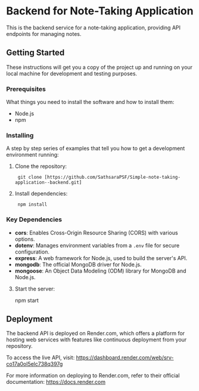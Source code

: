 
# Backend for Note-Taking Application

This is the backend service for a note-taking application, providing API endpoints for managing notes.

## Getting Started

These instructions will get you a copy of the project up and running on your local machine for development and testing purposes.

### Prerequisites

What things you need to install the software and how to install them:

- Node.js
- npm

### Installing

A step by step series of examples that tell you how to get a development environment running:

1. Clone the repository:

        git clone [https://github.com/SathsaraPSF/Simple-note-taking-application--backend.git]

2. Install dependencies:

        npm install

### Key Dependencies

- **cors**: Enables Cross-Origin Resource Sharing (CORS) with various options.
- **dotenv**: Manages environment variables from a `.env` file for secure configuration.
- **express**: A web framework for Node.js, used to build the server's API.
- **mongodb**: The official MongoDB driver for Node.js.
- **mongoose**: An Object Data Modeling (ODM) library for MongoDB and Node.js.

3. Start the server:

    npm start

## Deployment

The backend API is deployed on Render.com, which offers a platform for hosting web services with features like continuous deployment from your repository.

To access the live API, visit: https://dashboard.render.com/web/srv-co17a0ol5elc738q397g

For more information on deploying to Render.com, refer to their official documentation: https://docs.render.com
